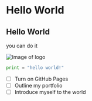 # Hello World
## Hello World

you can do it

![Image of logo](https://octodex.github.com/images/yaktocat.png)

``` python
print = "hello world!"
```
- [ ] Turn on GitHub Pages
- [ ] Outline my portfolio
- [ ] Introduce myself to the world
